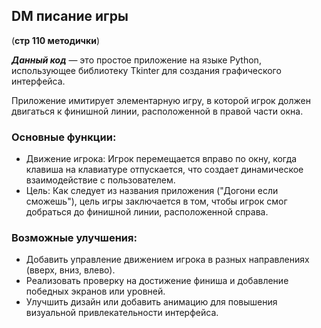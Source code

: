 ## DM писание игры
(**стр 110 методички**)

***Данный код*** — это простое приложение на языке Python, использующее библиотеку Tkinter для создания графического интерфейса. 

Приложение имитирует элементарную игру, в которой игрок должен двигаться к финишной линии, расположенной в правой части окна.
### Основные функции:
- Движение игрока: Игрок перемещается вправо по окну, когда клавиша на клавиатуре отпускается, что создает динамическое взаимодействие с пользователем.
- Цель: Как следует из названия приложения ("Догони если сможешь"), цель игры заключается в том, чтобы игрок смог добраться до финишной линии, расположенной справа.

### Возможные улучшения:
- Добавить управление движением игрока в разных направлениях (вверх, вниз, влево).
- Реализовать проверку на достижение финиша и добавление победных экранов или уровней.
- Улучшить дизайн или добавить анимацию для повышения визуальной привлекательности интерфейса.


